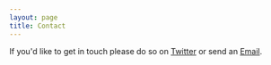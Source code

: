 ```yaml
---
layout: page
title: Contact
---
```


If you'd like to get in touch please do so on [Twitter](http://twitter.com/claycarson) or send an [Email](mailto:me@claycarson.net).